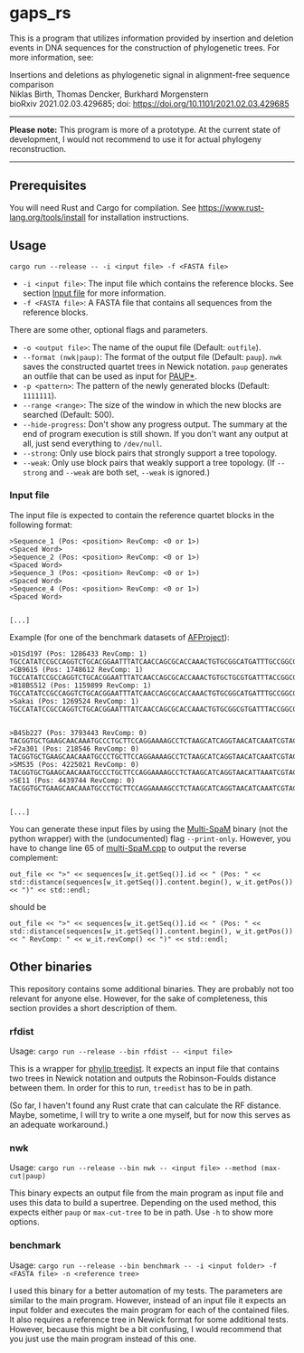 # gaps_rs

This is a program that utilizes information provided by insertion and deletion events in DNA sequences for the construction of phylogenetic trees. For more information, see:

Insertions and deletions as phylogenetic signal in alignment-free sequence comparison  
Niklas Birth, Thomas Dencker, Burkhard Morgenstern  
bioRxiv 2021.02.03.429685; doi: https://doi.org/10.1101/2021.02.03.429685

---
**Please note:** This program is more of a prototype. At the current state of development, I would not recommend to use it for actual phylogeny reconstruction.

---
## Prerequisites

You will need Rust and Cargo for compilation. See https://www.rust-lang.org/tools/install for installation instructions.

## Usage

```
cargo run --release -- -i <input file> -f <FASTA file>
```

- `-i <input file>`: The input file which contains the reference blocks. See section [Input file](#Input-file) for more information.
- `-f <FASTA file>`: A FASTA file that contains all sequences from the reference blocks.

There are some other, optional flags and parameters.

- `-o <output file>`: The name of the ouput file (Default: `outfile`).
- `--format (nwk|paup)`: The format of the output file (Default: `paup`). `nwk` saves the constructed quartet trees in Newick notation. `paup` generates an outfile that can be used as input for [PAUP*](https://paup.phylosolutions.com). 
- `-p <pattern>`: The pattern of the newly generated blocks (Default: `1111111`).
- `--range <range>`: The size of the window in which the new blocks are searched (Default: 500).
- `--hide-progress`: Don't show any progress output. The summary at the end of program execution is still shown. If you don't want any output at all, just send everything to `/dev/null`.
- `--strong`: Only use block pairs that strongly support a tree topology.
- `--weak`: Only use block pairs that weakly support a tree topology. (If `--strong` and `--weak` are both set, `--weak` is ignored.)

### Input file

The input file is expected to contain the reference quartet blocks in the following format:

```
>Sequence_1 (Pos: <position> RevComp: <0 or 1>)
<Spaced Word>
>Sequence_2 (Pos: <position> RevComp: <0 or 1>)
<Spaced Word>
>Sequence_3 (Pos: <position> RevComp: <0 or 1>)
<Spaced Word>
>Sequence_4 (Pos: <position> RevComp: <0 or 1>)
<Spaced Word>


[...]
```

Example (for one of the benchmark datasets of [AFProject](http://afproject.org)):

```
>D1Sd197 (Pos: 1286433 RevComp: 1)
TGCCATATCCGCCAGGTCTGCACGGAATTTATCAACCAGCGCACCAAACTGTGCGGCATGATTTGCCGGCGTACCGCCAAAATCAAATTCCCCCTGCATCCACACCACGG
>CB9615 (Pos: 1748612 RevComp: 1)
TGCCATATCCGCCAGGTCTGCACGGAATTTATCAACCAGCGCACCAAACTGTGCTGCGTGATTTACCGGCGTACCGCCAAAATCAAATTCCCCCTGCATCCACACCACGG
>B18BS512 (Pos: 1159899 RevComp: 1)
TGCCATATCCGCCAGGTCTGCACGGAATTTATCAACCAGCGCACCAAACTGTGCGGCATGATTTGCCGGCGTACCGCCAAAATCAAATTCCCCCTGCATCCACACCACGG
>Sakai (Pos: 1269524 RevComp: 1)
TGCCATATCCGCCAGGTCTGCACGGAATTTATCAACCAGCGCACCAAACTGTGCGGCGTGATTTACCGGCGTACCGCCAAAATCAAATTCCCCCTGCATCCACACCACGG


>B4Sb227 (Pos: 3793443 RevComp: 0)
TACGGTGCTGAAGCAACAAATGCCCTGCTTCCAGGAAAAGCCTCTAAGCATCAGGTAACATCAAATCGTACCCCAAACCGACACAGGTGGTCAGGTAGAGAATACCAAGG
>F2a301 (Pos: 218546 RevComp: 0)
TACGGTGCTGAAGCAACAAATGCCCTGCTTCCAGGAAAAGCCTCTAAGCATCAGGTAACATCAAATCGTACCCCAAACCGACACAGGTGGTCAGGTAGAGAATACCAAGG
>SMS35 (Pos: 4225021 RevComp: 0)
TACGGTGCTGAAGCAACAAATGCCCTGCTTCCAGGAAAAGCCTCTAAGCATCAGGTAACATTAAATCGTACCCCAAACCGACACAGGTGGTCAGGTAGAGAATACCAAGG
>SE11 (Pos: 4439744 RevComp: 0)
TACGGTGCTGAAGCAACAAATGCCCTGCTTCCAGGAAAAGCCTCTAAGCATCAGGTAACATCAAATCGTACCCCAAACCGACACAGGTGGTCAGGTAGAGAATACCAAGG


[...]
```

You can generate these input files by using the [Multi-SpaM](https://github.com/tdencker/Multi-SpaM) binary (not the python wrapper) with the (undocumented) flag `--print-only`. However, you have to change line 65 of [multi-SpaM.cpp](https://github.com/tdencker/multi-SpaM/blob/3230d3f586bc617f71a289813cf28624a0222046/src/multi-SpaM.cpp#L65) to output the reverse complement:

```
out_file << ">" << sequences[w_it.getSeq()].id << " (Pos: " << std::distance(sequences[w_it.getSeq()].content.begin(), w_it.getPos()) << ")" << std::endl;
```

should be

```
out_file << ">" << sequences[w_it.getSeq()].id << " (Pos: " << std::distance(sequences[w_it.getSeq()].content.begin(), w_it.getPos()) << " RevComp: " << w_it.revComp() << ")" << std::endl;
```

## Other binaries

This repository contains some additional binaries. They are probably not too relevant for anyone else. However, for the sake of completeness, this section provides a short description of them.

### rfdist

Usage: `cargo run --release --bin rfdist -- <input file>`

This is a wrapper for [phylip treedist](https://evolution.genetics.washington.edu/phylip/doc/treedist.html). It expects an input file that contains two trees in Newick notation and outputs the Robinson-Foulds distance between them. In order for this to run, `treedist` has to be in path.

(So far, I haven't found any Rust crate that can calculate the RF distance. Maybe, sometime, I will try to write a one myself, but for now this serves as an adequate workaround.)

### nwk

Usage: `cargo run --release --bin nwk -- <input file> --method (max-cut|paup)`

This binary expects an output file from the main program as input file and uses this data to build a supertree. Depending on the used method, this expects either `paup` or `max-cut-tree` to be in path. Use `-h` to show more options.

### benchmark

Usage: `cargo run --release --bin benchmark -- -i <input folder> -f <FASTA file> -n <reference tree>`

I used this binary for a better automation of my tests. The parameters are similar to the main program. However, instead of an input file it expects an input folder and executes the main program for each of the contained files. It also requires a reference tree in Newick format for some additional tests. However, because this might be a bit confusing, I would recommend that you just use the main program instead of this one. 